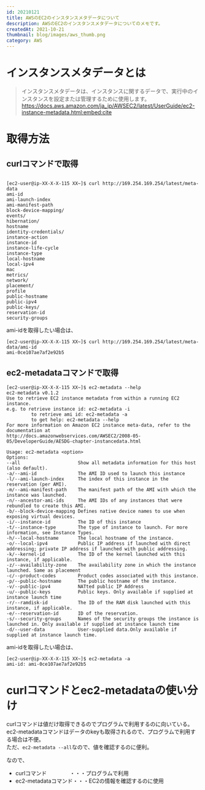 ```yaml
---
id: 20210121
title: AWSのEC2のインスタンスメタデータについて
description: AWSのEC2のインスタンスメタデータについてのメモです。
createdAt: 2021-10-21
thumbnail: blog/images/aws_thumb.png
category: AWS
---
```


# インスタンスメタデータとは

>インスタンスメタデータは、インスタンスに関するデータで、実行中のインスタンスを設定または管理するために使用します。
>https://docs.aws.amazon.com/ja_jp/AWSEC2/latest/UserGuide/ec2-instance-metadata.html:embed:cite

# 取得方法

## curlコマンドで取得

```

[ec2-user@ip-XX-X-X-115 XX~]$ curl http://169.254.169.254/latest/meta-data
ami-id
ami-launch-index
ami-manifest-path
block-device-mapping/
events/
hibernation/
hostname
identity-credentials/
instance-action
instance-id
instance-life-cycle
instance-type
local-hostname
local-ipv4
mac
metrics/
network/
placement/
profile
public-hostname
public-ipv4
public-keys/
reservation-id
security-groups
```
ami-idを取得したい場合は、
```
[ec2-user@ip-XX-X-X-115 XX~]$ curl http://169.254.169.254/latest/meta-data/ami-id
ami-0ce107ae7af2e92b5
```

## ec2-metadataコマンドで取得

```
[ec2-user@ip-XX-X-X-115 XX~]$ ec2-metadata --help
ec2-metadata v0.1.2
Use to retrieve EC2 instance metadata from within a running EC2 instance.
e.g. to retrieve instance id: ec2-metadata -i
		 to retrieve ami id: ec2-metadata -a
		 to get help: ec2-metadata --help
For more information on Amazon EC2 instance meta-data, refer to the documentation at
http://docs.amazonwebservices.com/AWSEC2/2008-05-05/DeveloperGuide/AESDG-chapter-instancedata.html

Usage: ec2-metadata <option>
Options:
--all                     Show all metadata information for this host (also default).
-a/--ami-id               The AMI ID used to launch this instance
-l/--ami-launch-index     The index of this instance in the reservation (per AMI).
-m/--ami-manifest-path    The manifest path of the AMI with which the instance was launched.
-n/--ancestor-ami-ids     The AMI IDs of any instances that were rebundled to create this AMI.
-b/--block-device-mapping Defines native device names to use when exposing virtual devices.
-i/--instance-id          The ID of this instance
-t/--instance-type        The type of instance to launch. For more information, see Instance Types.
-h/--local-hostname       The local hostname of the instance.
-o/--local-ipv4           Public IP address if launched with direct addressing; private IP address if launched with public addressing.
-k/--kernel-id            The ID of the kernel launched with this instance, if applicable.
-z/--availability-zone    The availability zone in which the instance launched. Same as placement
-c/--product-codes        Product codes associated with this instance.
-p/--public-hostname      The public hostname of the instance.
-v/--public-ipv4          NATted public IP Address
-u/--public-keys          Public keys. Only available if supplied at instance launch time
-r/--ramdisk-id           The ID of the RAM disk launched with this instance, if applicable.
-e/--reservation-id       ID of the reservation.
-s/--security-groups      Names of the security groups the instance is launched in. Only available if supplied at instance launch time
-d/--user-data            User-supplied data.Only available if supplied at instance launch time.
```

ami-idを取得したい場合は、
```
[ec2-user@ip-XX-X-X-115 XX~]$ ec2-metadata -a
ami-id: ami-0ce107ae7af2e92b5
```

# curlコマンドとec2-metadataの使い分け

curlコマンドは値だけ取得できるのでプログラムで利用するのに向いている。  
ec2-metadataコマンドはデータのkeyも取得されるので、プログラムで利用する場合は不便。    
ただ、`ec2-metadata --all`なので、値を確認するのに便利。

なので、

- curlコマンド　　　　   ・・・プログラムで利用  
- ec2-metadataコマンド・・・EC2の情報を確認するのに使用
